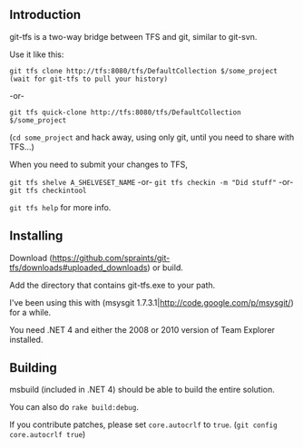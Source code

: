 Introduction
------------

git-tfs is a two-way bridge between TFS and git, similar to git-svn.

Use it like this:

    git tfs clone http://tfs:8080/tfs/DefaultCollection $/some_project
    (wait for git-tfs to pull your history)

-or-

    git tfs quick-clone http://tfs:8080/tfs/DefaultCollection $/some_project

(`cd some_project` and hack away, using only git, until you need to share with TFS...)

When you need to submit your changes to TFS,

`git tfs shelve A_SHELVESET_NAME`
-or-
`git tfs checkin -m "Did stuff"`
-or-
`git tfs checkintool`


`git tfs help` for more info.


Installing
----------

Download (https://github.com/spraints/git-tfs/downloads#uploaded_downloads)
or build.

Add the directory that contains git-tfs.exe to your path. 

I've been using this with (msysgit 1.7.3.1|http://code.google.com/p/msysgit/) for a while.

You need .NET 4 and either the 2008 or 2010 version of Team Explorer installed.


Building
--------

msbuild (included in .NET 4) should be able to build the entire solution.

You can also do `rake build:debug`.

If you contribute patches, please set `core.autocrlf` to `true`. (`git config core.autocrlf true`)
